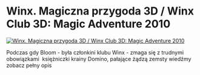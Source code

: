Winx. Magiczna przygoda 3D / Winx Club 3D: Magic Adventure 2010 
=============
[![Winx. Magiczna przygoda 3D / Winx Club 3D: Magic Adventure 2010 ](http://vidos.pl/images/player.gif)](http://vidos.pl/winx-magiczna-przygoda-3d-winx-club-3d-magic-adventure-2010)

 Podczas gdy Bloom - była członkini klubu Winx - zmaga się z trudnymi obowiązkami  księżniczki krainy Domino, pałające żądzą zemsty wiedźmy zobacz pełny opis

